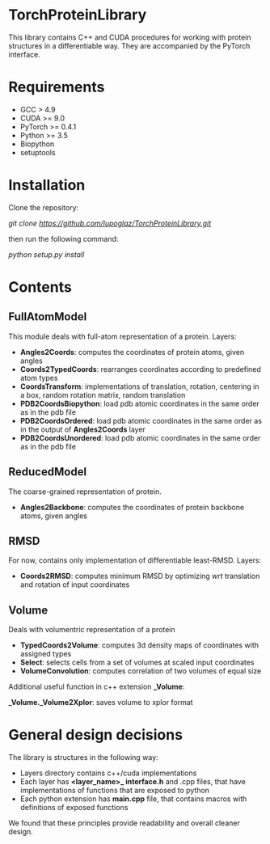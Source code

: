# TorchProteinLibrary
This library contains C++ and CUDA procedures for working with protein structures in a differentiable way. 
They are accompanied by the PyTorch interface.

# Requirements
 - GCC > 4.9
 - CUDA >= 9.0
 - PyTorch >= 0.4.1
 - Python >= 3.5
 - Biopython
 - setuptools

# Installation

Clone the repository:

*git clone https://github.com/lupoglaz/TorchProteinLibrary.git*

then run the following command:

*python setup.py install*

# Contents
## FullAtomModel
This module deals with full-atom representation of a protein.
Layers:
- **Angles2Coords**: computes the coordinates of protein atoms, given angles
- **Coords2TypedCoords**: rearranges coordinates according to predefined atom types 
- **CoordsTransform**: implementations of translation, rotation, centering in a box, random rotation matrix, random translation
- **PDB2CoordsBiopython**: load pdb atomic coordinates in the same order as in the pdb file
- **PDB2CoordsOrdered**: load pdb atomic coordinates in the same order as in the output of **Angles2Coords** layer
- **PDB2CoordsUnordered**: load pdb atomic coordinates in the same order as in the pdb file

## ReducedModel
The coarse-grained representation of protein.
- **Angles2Backbone**: computes the coordinates of protein backbone atoms, given angles

## RMSD
For now, contains only implementation of differentiable least-RMSD.
Layers:
- **Coords2RMSD**: computes minimum RMSD by optimizing *wrt* translation and rotation of input coordinates

## Volume
Deals with volumentric representation of a protein
- **TypedCoords2Volume**: computes 3d density maps of coordinates with assigned types
- **Select**: selects cells from a set of volumes at scaled input coordinates
- **VolumeConvolution**: computes correlation of two volumes of equal size

Additional useful function in c++ extension **_Volume**:

**_Volume._Volume2Xplor**: saves volume to xplor format


# General design decisions
The library is structures in the following way:
- Layers directory contains c++/cuda implementations
- Each layer has **<layer_name>_ interface.h** and .cpp files, that have implementations of functions that are exposed to python
- Each python extension has **main.cpp** file, that contains macros with definitions of exposed functions

We found that these principles provide readability and overall cleaner design.